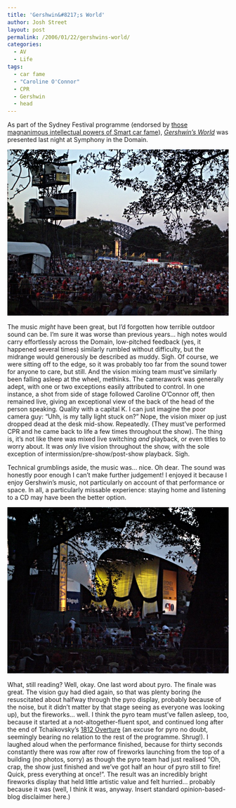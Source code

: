 ```yaml
---
title: 'Gershwin&#8217;s World'
author: Josh Street
layout: post
permalink: /2006/01/22/gershwins-world/
categories:
  - AV
  - Life
tags:
  - car fame
  - "Caroline O'Connor"
  - CPR
  - Gershwin
  - head
---
```

As part of the Sydney Festival programme (endorsed by [those magnanimous intellectual powers of Smart car fame][1]), [*Gershwin&#8217;s World*][2] was presented last night at Symphony in the Domain.

![A view over the crowd at Symphony in the Domain][3]

The music *might* have been great, but I&#8217;d forgotten how terrible outdoor sound can be. I&#8217;m sure it was worse than previous years&#8230; high notes would carry effortlessly across the Domain, low-pitched feedback (yes, it happened several times) similarly rumbled without difficulty, but the midrange would generously be described as muddy. Sigh. Of course, we were sitting off to the edge, so it was probably too far from the sound tower for anyone to care, but still. And the vision mixing team must&#8217;ve similarly been falling asleep at the wheel, methinks. The camerawork was generally adept, with one or two exceptions easily attributed to control. In one instance, a shot from side of stage followed Caroline O&#8217;Connor off, then remained live, giving an exceptional view of the back of the head of the person speaking. Quality with a capital K. I can just imagine the poor camera guy: &#8220;Uhh, is my tally light stuck on?&#8221; Nope, the vision mixer op just dropped dead at the desk mid-show. Repeatedly. (They must&#8217;ve performed CPR and he came back to life a few times throughout the show). The thing is, it&#8217;s not like there was mixed live switching *and* playback, or even titles to worry about. It was *only* live vision throughout the show, with the sole exception of intermission/pre-show/post-show playback. Sigh.

Technical grumblings aside, the music was&#8230; nice. Oh dear. The sound was honestly poor enough I can&#8217;t make further judgement! I enjoyed it because I enjoy Gershwin&#8217;s music, not particularly on account of that performance or space. In all, a particularly missable experience: staying home and listening to a CD may have been the better option.

![The stage at Symphony in the Domain/Gershwin's World][4]

What, still reading? Well, okay. One last word about pyro. The finale was great. The vision guy had died again, so that was plenty boring (he resuscitated about halfway through the pyro display, probably because of the noise, but it didn&#8217;t matter by that stage seeing as everyone was looking up), but the fireworks&#8230; well. I think the pyro team must&#8217;ve fallen asleep, too, because it started at a not-altogether-fluent spot, and continued long after the end of Tchaikovsky&#8217;s [1812 Overture][5] (an excuse for pyro no doubt, seemingly bearing no relation to the rest of the programme. Shrug!). I laughed aloud when the performance finished, because for thirty seconds constantly there was row after row of fireworks launching from the top of a building (no photos, sorry) as though the pyro team had just realised &#8220;Oh, crap, the show just finished and we&#8217;ve got half an hour of pyro still to fire! Quick, press everything at once!&#8221;. The result was an incredibly bright fireworks display that held little artistic value and felt hurried&#8230; probably because it was (well, I think it was, anyway. Insert standard opinion-based-blog disclaimer here.)

 [1]: /blog/2006/01/22/dumb/
 [2]: http://www.sydneyfestival.org.au/event.asp?e=11
 [3]: /blog/wp-content/2006/01/IMGP1346.JPG
 [4]: /blog/wp-content/2006/01/IMGP1347.JPG
 [5]: http://en.wikipedia.org/wiki/1812_Overture